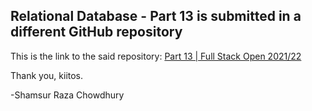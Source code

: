 ## Relational Database - Part 13 is submitted in a different GitHub repository 

This is the link to the said repository: [Part 13 | Full Stack Open 2021/22](https://github.com/shamsch/part13-fullStackOpen)

Thank you, kiitos. 

-Shamsur Raza Chowdhury